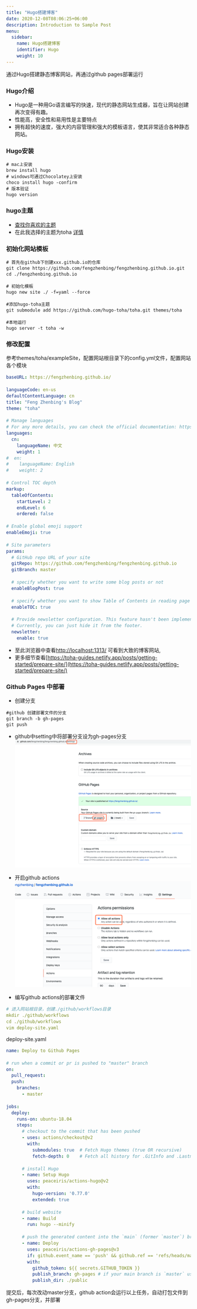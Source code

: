 ```yaml
---
title: "Hugo搭建博客"
date: 2020-12-08T08:06:25+06:00
description: Introduction to Sample Post
menu:
  sidebar:
    name: Hugo搭建博客
    identifier: Hugo
    weight: 10
---
```


通过Hugo搭建静态博客网站，再通过github pages部署运行
### Hugo介绍
- Hugo是一种用Go语言编写的快速，现代的静态网站生成器，旨在让网站创建再次变得有趣。
- 性能高，安全性和易用性是主要特点
- 拥有超快的速度，强大的内容管理和强大的模板语言，使其非常适合各种静态网站。
### Hugo安装
```
# mac上安装
brew install hugo
# windows可通过Chocolatey上安装
choco install hugo -confirm
# 版本验证
hugo version
```
### hugo主题
- [查找你喜欢的主题](https://themes.gohugo.io/)
- 在此我选择的主题为toha [详情](https://toha-guides.netlify.app/posts/getting-started/)

### 初始化网站模板
```
# 首先在github下创建xxx.github.io的仓库
git clone https://github.com/fengzhenbing/fengzhenbing.github.io.git
cd ./fengzhenbing.github.io

# 初始化模板
hugo new site ./ -f=yaml --force

#添加hugo-toha主题
git submodule add https://github.com/hugo-toha/toha.git themes/toha

#本地运行
hugo server -t toha -w
```

### 修改配置
参考themes/toha/exampleSite，配置网站根目录下的config.yml文件，配置网站各个模块
```yaml
baseURL: https://fengzhenbing.github.io/

languageCode: en-us
defaultContentLanguage: cn
title: "Feng Zhenbing's Blog"
theme: "toha"

# Manage languages
# For any more details, you can check the official documentation: https://gohugo.io/content-management/multilingual/
languages:
  cn:
    languageName: 中文
    weight: 1
#  en:
#    languageName: English
#    weight: 2

# Control TOC depth
markup:
  tableOfContents:
    startLevel: 2
    endLevel: 6
    ordered: false

# Enable global emoji support
enableEmoji: true

# Site parameters
params:
  # GitHub repo URL of your site
  gitRepo: https://github.com/fengzhenbing/fengzhenbing.github.io
  gitBranch: master

  # specify whether you want to write some blog posts or not
  enableBlogPost: true

  # specify whether you want to show Table of Contents in reading page
  enableTOC: true

  # Provide newsletter configuration. This feature hasn't been implemented yet.
  # Currently, you can just hide it from the footer.
  newsletter:
    enable: true
```
- 至此浏览器中查看[http://localhost:1313/](http://localhost:1313/) 可看到大致的博客网站,
- 更多细节查看[https://toha-guides.netlify.app/posts/getting-started/prepare-site/](https://toha-guides.netlify.app/posts/getting-started/prepare-site/)

### Github Pages 中部署
- 创建分支
```
#github 创建部署文件的分支
git branch -b gh-pages
git push
```
- github中setting中将部署分支设为gh-pages分支
  ![img.png](img.png)
  
- 开启github actions
![img_1.png](img_1.png)
  
- 编写github actions的部署文件
```yaml
# 进入网站根目录，创建./github/workflows目录
mkdir ./github/workflows
cd ./github/workflows
vim deploy-site.yaml
```
deploy-site.yaml
```yaml
name: Deploy to Github Pages

# run when a commit or pr is pushed to "master" branch
on:
  pull_request:
  push:
    branches:
      - master

jobs:
  deploy:
    runs-on: ubuntu-18.04
    steps:
      # checkout to the commit that has been pushed
      - uses: actions/checkout@v2
        with:
          submodules: true  # Fetch Hugo themes (true OR recursive)
          fetch-depth: 0    # Fetch all history for .GitInfo and .Lastmod

      # install Hugo
      - name: Setup Hugo
        uses: peaceiris/actions-hugo@v2
        with:
          hugo-version: '0.77.0'
          extended: true

      # build website
      - name: Build
        run: hugo --minify

      # push the generated content into the `main` (former `master`) branch.
      - name: Deploy
        uses: peaceiris/actions-gh-pages@v3
        if: github.event_name == 'push' && github.ref == 'refs/heads/master'
        with:
          github_token: ${{ secrets.GITHUB_TOKEN }}
          publish_branch: gh-pages # if your main branch is `master` use that here.
          publish_dir: ./public
```

提交后，每次改动master分支，github action会运行以上任务，自动打包文件到gh-pages分支，并部署

